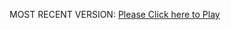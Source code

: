 MOST RECENT VERSION: [Please Click here to Play](https://rawcdn.githack.com/alperenbutun/Flying-3d/751260a/index.html)

